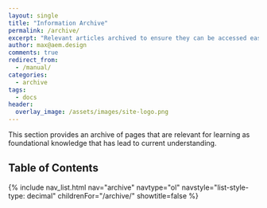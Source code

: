 ```yaml
---
layout: single
title: "Information Archive"
permalink: /archive/
excerpt: "Relevant articles archived to ensure they can be accessed easily."
author: max@aem.design
comments: true
redirect_from:
  - /manual/
categories:
  - archive
tags:
  - docs
header:
  overlay_image: /assets/images/site-logo.png
---
```


This section provides an archive of pages that are relevant for learning as foundational knowledge that has lead to current understanding.

## Table of Contents

{% include nav_list.html nav="archive" navtype="ol" navstyle="list-style-type: decimal" childrenFor="/archive/" showtitle=false %}
